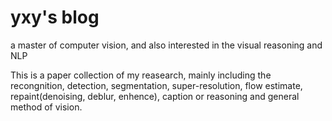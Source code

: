 yxy's blog
=

a master of computer vision, and also interested in the visual reasoning and NLP<br>

This is a paper collection of my reasearch, mainly including the recongnition, detection, segmentation, super-resolution, flow estimate, repaint(denoising, deblur, enhence), caption or reasoning and general method of vision.<br>






